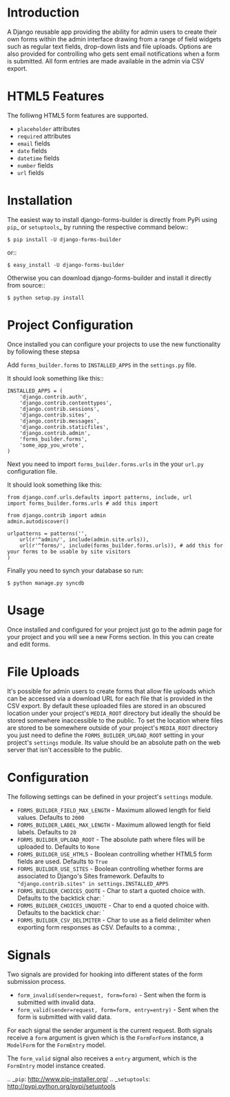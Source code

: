 Introduction
============

A Django reusable app providing the ability for admin users to create their
own forms within the admin interface drawing from a range of field widgets
such as regular text fields, drop-down lists and file uploads. Options are
also provided for controlling who gets sent email notifications when a form
is submitted. All form entries are made available in the admin via CSV export.

HTML5 Features
==============

The folliwng HTML5 form features are supported.

* ``placeholder`` attributes
* ``required`` attributes
* ``email`` fields
* ``date`` fields
* ``datetime`` fields
* ``number`` fields
* ``url`` fields

Installation
==============

The easiest way to install django-forms-builder is directly from PyPi using
`pip`_ or `setuptools`_ by running the respective command below::

    $ pip install -U django-forms-builder

or::

    $ easy_install -U django-forms-builder

Otherwise you can download django-forms-builder and install it directly
from source::

    $ python setup.py install


Project Configuration
=====================

Once installed you can configure your projects to use the new functionality by following these stepsa

Add ``forms_builder.forms`` to ``INSTALLED_APPS`` in the ``settings.py`` file.

It should look something like this::

    INSTALLED_APPS = (  
        'django.contrib.auth',
        'django.contrib.contenttypes',
        'django.contrib.sessions',
        'django.contrib.sites', 
        'django.contrib.messages',
        'django.contrib.staticfiles',
        'django.contrib.admin',
        'forms_builder.forms',
        'some_app_you_wrote',
    )

Next you need to import ``forms_builder.forms.urls`` in the your ``url.py`` configuration file.

It should look something like this:

    from django.conf.urls.defaults import patterns, include, url  
    import forms_builder.forms.urls # add this import  

	from django.contrib import admin  
	admin.autodiscover()  

	urlpatterns = patterns('',  
        url(r'^admin/', include(admin.site.urls)),  
        url(r'^forms/', include(forms_builder.forms.urls)), # add this for your forms to be usable by site visitors  
    )

Finally you need to synch your database so run:

    $ python manage.py syncdb


Usage
=====

Once installed and configured for your project just go to the admin page for your project and you will see a new Forms section. In this you can create and edit forms.


File Uploads
============

It's possible for admin users to create forms that allow file uploads which
can be accessed via a download URL for each file that is provided in the
CSV export. By default these uploaded files are stored in an obscured
location under your project's ``MEDIA_ROOT`` directory but ideally the
should be stored somewhere inaccessible to the public. To set the location
where files are stored to be somewhere outside of your project's
``MEDIA_ROOT`` directory you just need to define the
``FORMS_BUILDER_UPLOAD_ROOT`` setting in your project's ``settings``
module. Its value should be an absolute path on the web server that isn't
accessible to the public.

Configuration
=============

The following settings can be defined in your project's ``settings`` module.

* ``FORMS_BUILDER_FIELD_MAX_LENGTH`` - Maximum allowed length for field values. Defaults to ``2000``
* ``FORMS_BUILDER_LABEL_MAX_LENGTH`` - Maximum allowed length for field labels. Defaults to ``20``
* ``FORMS_BUILDER_UPLOAD_ROOT`` - The absolute path where files will be uploaded to. Defaults to ``None``
* ``FORMS_BUILDER_USE_HTML5`` - Boolean controlling whether HTML5 form fields are used. Defaults to ``True``
* ``FORMS_BUILDER_USE_SITES`` - Boolean controlling whether forms are associated to Django's Sites framework. Defaults to ``"django.contrib.sites" in settings.INSTALLED_APPS``
* ``FORMS_BUILDER_CHOICES_QUOTE`` - Char to start a quoted choice with. Defaults to the backtick char: `
* ``FORMS_BUILDER_CHOICES_UNQUOTE`` - Char to end a quoted choice with. Defaults to the backtick char: `
* ``FORMS_BUILDER_CSV_DELIMITER`` - Char to use as a field delimiter when exporting form responses as CSV. Defaults to a comma: ,

Signals
=======

Two signals are provided for hooking into different states of the form
submission process.


* ``form_invalid(sender=request, form=form)`` - Sent when the form is submitted with invalid data.
* ``form_valid(sender=request, form=form, entry=entry)`` - Sent when the form is submitted with valid data.

For each signal the sender argument is the current request. Both signals
receive a ``form`` argument is given which is the ``FormForForm``
instance, a ``ModelForm`` for the ``FormEntry`` model.

The ``form_valid`` signal also receives a ``entry`` argument, which is
the ``FormEntry`` model instance created.

.. _`pip`: http://www.pip-installer.org/
.. _`setuptools`: http://pypi.python.org/pypi/setuptools
